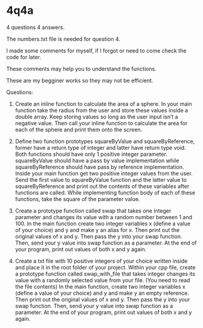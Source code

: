 # 4q4a
4 questions 4 answers.


The numbers.txt file is needed for question 4.

I made some comments for myself, if I forgot or need to come check the code for later.

These comments may help you to understand the functions.

These are my begginer works so they may not be efficient.

Questions:
1. Create an inline function to calculate the area of a sphere.
In your main function take the radius from the user and store these values inside a double
array. Keep storing values so long as the user input isn’t a negative value. Then call your
inline function to calculate the area for each of the sphere and print them onto the screen.


2. Define two function prototypes squareByValue and squareByReference, former have a
return type of integer and latter have return type void. Both functions should have only 1
positive integer parameter. squareByValue should have a pass by value implementation
while squareByReference should have pass by reference implementation.
Inside your main function get two positive integer values from the user. Send the first
value to squareByValue function and the latter value to squareByReference and print out
the contents of these variables after functions are called.
While implementing function body of each of these functions, take the square of the
parameter value.

3. Create a prototype function called swap that takes one integer parameter and changes its
value with a random number between 1 and 100.
In the main function create two integer variables x (define a value of your choice) and y
and make y an alias for x. Then print out the original values of x and y. Then pass the y
into your swap function. Then, send your y value into swap function as a parameter. At the
end of your program, print out values of both x and y again.



4. Create a txt file with 10 positive integers of your choice written inside and place it in the
root folder of your project.
Within your cpp file, create a prototype function called swap_with_file that takes integer
changes its value with a randomly selected value from your file. (You need to read the file
contents)
In the main function, create two integer variables x (define a value of your choice) and y
and make y an empty reference. Then print out the original values of x and y. Then pass
the y into your swap function. Then, send your y value into swap function as a parameter.
At the end of your program, print out values of both x and y again.



